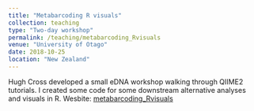 ```yaml
---
title: "Metabarcoding R visuals"
collection: teaching
type: "Two-day workshop"
permalink: /teaching/metabarcoding_Rvisuals
venue: "University of Otago"
date: 2018-10-25
location: "New Zealand"
---
```


Hugh Cross developed a small eDNA workshop walking through QIIME2 tutorials. I created some code for some downstream alternative analyses and visuals in R.
Wesbite: [metabarcoding_Rvisuals](https://github.com/ldutoit/metabarcoding_Rvisuals)
